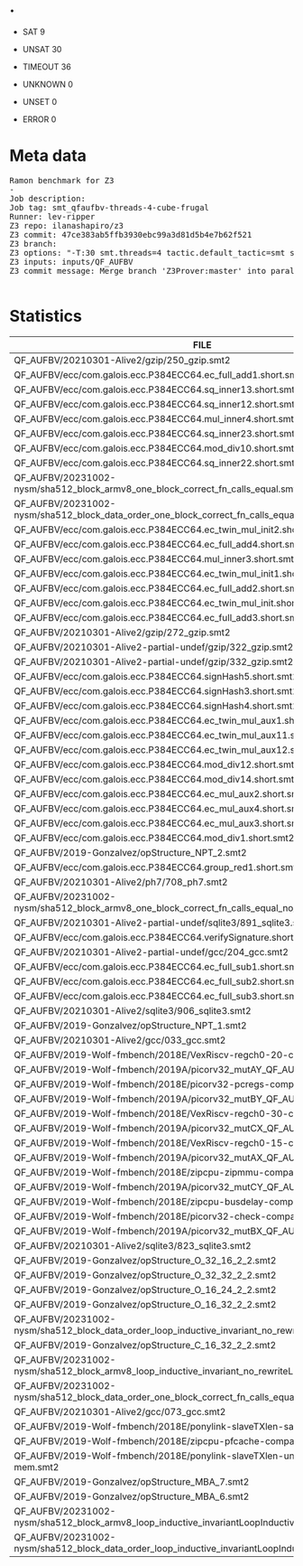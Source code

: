 # .

* SAT 9
* UNSAT 30
* TIMEOUT 36
* UNKNOWN 0

* UNSET 0

* ERROR 0

# Meta data

<pre>
Ramon benchmark for Z3
-
Job description: 
Job tag: smt_qfaufbv-threads-4-cube-frugal
Runner: lev-ripper
Z3 repo: ilanashapiro/z3
Z3 commit: 47ce383ab5ffb3930ebc99a3d81d5b4e7b62f521
Z3 branch: 
Z3 options: "-T:30 smt.threads=4 tactic.default_tactic=smt smt_parallel.never_cube=false smt_parallel.frugal_cube_only=true smt_parallel.share_conflicts=false smt_parallel.share_units=false"
Z3 inputs: inputs/QF_AUFBV
Z3 commit message: Merge branch 'Z3Prover:master' into parallel-solving

</pre>


# Statistics
|FILE                                                         |TIME     |MEM        | STATUS   | EXIT | STDOUT | STDERR | 
|------------|----------:|---------:|-------------:| ----------:|--------|--------| 
|QF_AUFBV/20210301-Alive2/gzip/250_gzip.smt2                  |    0.084s | 92.676MiB| unsat | 0 |  |  |
|QF_AUFBV/ecc/com.galois.ecc.P384ECC64.ec_full_add1.short.smt2 |    0.084s | 88.608MiB| unsat | 0 |  |  |
|QF_AUFBV/ecc/com.galois.ecc.P384ECC64.sq_inner13.short.smt2  |    0.084s | 97.92MiB| sat | 0 |  |  |
|QF_AUFBV/ecc/com.galois.ecc.P384ECC64.sq_inner12.short.smt2  |    0.103s | 100.0MiB| sat | 0 |  |  |
|QF_AUFBV/ecc/com.galois.ecc.P384ECC64.mul_inner4.short.smt2  |    0.120s | 112.0MiB| sat | 0 |  |  |
|QF_AUFBV/ecc/com.galois.ecc.P384ECC64.sq_inner23.short.smt2  |    0.124s | 111.0MiB| sat | 0 |  |  |
|QF_AUFBV/ecc/com.galois.ecc.P384ECC64.mod_div10.short.smt2   |    0.141s | 122.0MiB| unsat | 0 |  |  |
|QF_AUFBV/ecc/com.galois.ecc.P384ECC64.sq_inner22.short.smt2  |    0.141s | 115.0MiB| sat | 0 |  |  |
|QF_AUFBV/20231002-nysm/sha512_block_armv8_one_block_correct_fn_calls_equal.smt2 |    0.144s | 91.696MiB| unsat | 0 |  |  |
|QF_AUFBV/20231002-nysm/sha512_block_data_order_one_block_correct_fn_calls_equal.smt2 |    0.145s | 91.416MiB| unsat | 0 |  |  |
|QF_AUFBV/ecc/com.galois.ecc.P384ECC64.ec_twin_mul_init2.short.smt2 |    0.145s | 121.0MiB| unsat | 0 |  |  |
|QF_AUFBV/ecc/com.galois.ecc.P384ECC64.ec_full_add4.short.smt2 |    0.154s | 125.0MiB| unsat | 0 |  |  |
|QF_AUFBV/ecc/com.galois.ecc.P384ECC64.mul_inner3.short.smt2  |    0.155s | 118.0MiB| sat | 0 |  |  |
|QF_AUFBV/ecc/com.galois.ecc.P384ECC64.ec_twin_mul_init1.short.smt2 |    0.156s | 121.0MiB| unsat | 0 |  |  |
|QF_AUFBV/ecc/com.galois.ecc.P384ECC64.ec_full_add2.short.smt2 |    0.157s | 118.0MiB| unsat | 0 |  |  |
|QF_AUFBV/ecc/com.galois.ecc.P384ECC64.ec_twin_mul_init.short.smt2 |    0.162s | 121.0MiB| unsat | 0 |  |  |
|QF_AUFBV/ecc/com.galois.ecc.P384ECC64.ec_full_add3.short.smt2 |    0.176s | 136.0MiB| unsat | 0 |  |  |
|QF_AUFBV/20210301-Alive2/gzip/272_gzip.smt2                  |    0.183s | 97.352MiB| unsat | 0 |  |  |
|QF_AUFBV/20210301-Alive2-partial-undef/gzip/322_gzip.smt2    |    0.242s | 98.136MiB| unsat | 0 |  |  |
|QF_AUFBV/20210301-Alive2-partial-undef/gzip/332_gzip.smt2    |    0.306s | 98.0MiB| unsat | 0 |  |  |
|QF_AUFBV/ecc/com.galois.ecc.P384ECC64.signHash5.short.smt2   |    0.307s | 177.0MiB| unsat | 0 |  |  |
|QF_AUFBV/ecc/com.galois.ecc.P384ECC64.signHash3.short.smt2   |    0.317s | 184.0MiB| unsat | 0 |  |  |
|QF_AUFBV/ecc/com.galois.ecc.P384ECC64.signHash4.short.smt2   |    0.324s | 182.0MiB| unsat | 0 |  |  |
|QF_AUFBV/ecc/com.galois.ecc.P384ECC64.ec_twin_mul_aux1.short.smt2 |    0.404s | 249.0MiB| unsat | 0 |  |  |
|QF_AUFBV/ecc/com.galois.ecc.P384ECC64.ec_twin_mul_aux11.short.smt2 |    0.411s | 249.0MiB| unsat | 0 |  |  |
|QF_AUFBV/ecc/com.galois.ecc.P384ECC64.ec_twin_mul_aux12.short.smt2 |    0.429s | 249.0MiB| unsat | 0 |  |  |
|QF_AUFBV/ecc/com.galois.ecc.P384ECC64.mod_div12.short.smt2   |    0.510s | 135.0MiB| unsat | 0 |  |  |
|QF_AUFBV/ecc/com.galois.ecc.P384ECC64.mod_div14.short.smt2   |    0.525s | 135.0MiB| unsat | 0 |  |  |
|QF_AUFBV/ecc/com.galois.ecc.P384ECC64.ec_mul_aux2.short.smt2 |    0.705s | 178.0MiB| unsat | 0 |  |  |
|QF_AUFBV/ecc/com.galois.ecc.P384ECC64.ec_mul_aux4.short.smt2 |    0.721s | 178.0MiB| unsat | 0 |  |  |
|QF_AUFBV/ecc/com.galois.ecc.P384ECC64.ec_mul_aux3.short.smt2 |    0.721s | 178.0MiB| unsat | 0 |  |  |
|QF_AUFBV/ecc/com.galois.ecc.P384ECC64.mod_div1.short.smt2    |    0.833s | 137.0MiB| unsat | 0 |  |  |
|QF_AUFBV/2019-Gonzalvez/opStructure_NPT_2.smt2               |    0.914s | 136.0MiB| sat | 0 |  |  |
|QF_AUFBV/ecc/com.galois.ecc.P384ECC64.group_red1.short.smt2  |    1.841s | 158.0MiB| unsat | 0 |  |  |
|QF_AUFBV/20210301-Alive2/ph7/708_ph7.smt2                    |    2.310s | 563.0MiB| sat | 0 |  |  |
|QF_AUFBV/20231002-nysm/sha512_block_armv8_one_block_correct_fn_calls_equal_no_rewrite.smt2 |    3.201s | 230.0MiB| unsat | 0 |  |  |
|QF_AUFBV/20210301-Alive2-partial-undef/sqlite3/891_sqlite3.smt2 |    7.590s | 266.0MiB| sat | 0 |  |  |
|QF_AUFBV/ecc/com.galois.ecc.P384ECC64.verifySignature.short.smt2 |   10.799s | 253.0MiB| unsat | 0 |  |  |
|QF_AUFBV/20210301-Alive2-partial-undef/gcc/204_gcc.smt2      |   15.836s | 151.0MiB| unsat | 0 |  |  |
|QF_AUFBV/ecc/com.galois.ecc.P384ECC64.ec_full_sub1.short.smt2 |   30.039s | 281.0MiB| timeout | 0 |  |  |
|QF_AUFBV/ecc/com.galois.ecc.P384ECC64.ec_full_sub2.short.smt2 |   30.050s | 221.0MiB| timeout | 0 |  |  |
|QF_AUFBV/ecc/com.galois.ecc.P384ECC64.ec_full_sub3.short.smt2 |   30.063s | 282.0MiB| timeout | 0 |  |  |
|QF_AUFBV/20210301-Alive2/sqlite3/906_sqlite3.smt2            |   30.068s | 398.0MiB| timeout | 0 |  |  |
|QF_AUFBV/2019-Gonzalvez/opStructure_NPT_1.smt2               |   30.069s | 304.0MiB| timeout | 0 |  |  |
|QF_AUFBV/20210301-Alive2/gcc/033_gcc.smt2                    |   30.071s | 577.0MiB| timeout | 0 |  |  |
|QF_AUFBV/2019-Wolf-fmbench/2018E/VexRiscv-regch0-20-compact-mem.smt2 |   30.082s | 381.0MiB| timeout | 0 |  |  |
|QF_AUFBV/2019-Wolf-fmbench/2019A/picorv32_mutAY_QF_AUFBV_NONINCR.smt2 |   30.090s | 621.0MiB| timeout | 0 |  |  |
|QF_AUFBV/2019-Wolf-fmbench/2018E/picorv32-pcregs-compact-mem.smt2 |   30.094s | 406.0MiB| timeout | 0 |  |  |
|QF_AUFBV/2019-Wolf-fmbench/2019A/picorv32_mutBY_QF_AUFBV_NONINCR.smt2 |   30.097s | 696.0MiB| timeout | 0 |  |  |
|QF_AUFBV/2019-Wolf-fmbench/2018E/VexRiscv-regch0-30-compact-mem.smt2 |   30.098s | 621.0MiB| timeout | 0 |  |  |
|QF_AUFBV/2019-Wolf-fmbench/2019A/picorv32_mutCX_QF_AUFBV_NONINCR.smt2 |   30.101s | 763.0MiB| timeout | 0 |  |  |
|QF_AUFBV/2019-Wolf-fmbench/2018E/VexRiscv-regch0-15-compact-mem.smt2 |   30.104s | 314.0MiB| timeout | 0 |  |  |
|QF_AUFBV/2019-Wolf-fmbench/2019A/picorv32_mutAX_QF_AUFBV_NONINCR.smt2 |   30.109s | 661.0MiB| timeout | 0 |  |  |
|QF_AUFBV/2019-Wolf-fmbench/2018E/zipcpu-zipmmu-compact-mem.smt2 |   30.117s | 622.0MiB| timeout | 0 |  |  |
|QF_AUFBV/2019-Wolf-fmbench/2019A/picorv32_mutCY_QF_AUFBV_NONINCR.smt2 |   30.121s | 683.0MiB| timeout | 0 |  |  |
|QF_AUFBV/2019-Wolf-fmbench/2018E/zipcpu-busdelay-compact-mem.smt2 |   30.124s | 565.0MiB| timeout | 0 |  |  |
|QF_AUFBV/2019-Wolf-fmbench/2018E/picorv32-check-compact-mem.smt2 |   30.129s | 561.0MiB| timeout | 0 |  |  |
|QF_AUFBV/2019-Wolf-fmbench/2019A/picorv32_mutBX_QF_AUFBV_NONINCR.smt2 |   30.144s | 776.0MiB| timeout | 0 |  |  |
|QF_AUFBV/20210301-Alive2/sqlite3/823_sqlite3.smt2            |   30.168s | 1341.0MiB| timeout | 0 |  |  |
|QF_AUFBV/2019-Gonzalvez/opStructure_O_32_16_2_2.smt2         |   30.206s | 1843.0MiB| timeout | 0 |  |  |
|QF_AUFBV/2019-Gonzalvez/opStructure_O_32_32_2_2.smt2         |   30.209s | 1950.0MiB| timeout | 0 |  |  |
|QF_AUFBV/2019-Gonzalvez/opStructure_O_16_24_2_2.smt2         |   30.210s | 1829.0MiB| timeout | 0 |  |  |
|QF_AUFBV/2019-Gonzalvez/opStructure_O_16_32_2_2.smt2         |   30.223s | 1880.0MiB| timeout | 0 |  |  |
|QF_AUFBV/20231002-nysm/sha512_block_data_order_loop_inductive_invariant_no_rewriteLoopInductive.smt2 |   30.291s | 2887.0MiB| timeout | 0 |  |  |
|QF_AUFBV/2019-Gonzalvez/opStructure_C_16_32_2_2.smt2         |   30.328s | 2963.0MiB| timeout | 0 |  |  |
|QF_AUFBV/20231002-nysm/sha512_block_armv8_loop_inductive_invariant_no_rewriteLoopInductive.smt2 |   30.368s | 3389.0MiB| timeout | 0 |  |  |
|QF_AUFBV/20231002-nysm/sha512_block_data_order_one_block_correct_fn_calls_equal_no_rewrite.smt2 |   30.370s | 3470.0MiB| timeout | 0 |  |  |
|QF_AUFBV/20210301-Alive2/gcc/073_gcc.smt2                    |   30.387s | 3158.0MiB| timeout | 0 |  |  |
|QF_AUFBV/2019-Wolf-fmbench/2018E/ponylink-slaveTXlen-sat-compact-mem.smt2 |   30.535s | 4944.0MiB| timeout | 0 |  |  |
|QF_AUFBV/2019-Wolf-fmbench/2018E/zipcpu-pfcache-compact-mem.smt2 |   30.570s | 4589.0MiB| timeout | 0 |  |  |
|QF_AUFBV/2019-Wolf-fmbench/2018E/ponylink-slaveTXlen-unsat-compact-mem.smt2 |   30.635s | 5001.0MiB| timeout | 0 |  |  |
|QF_AUFBV/2019-Gonzalvez/opStructure_MBA_7.smt2               |   30.718s | 7236.0MiB| timeout | 0 |  |  |
|QF_AUFBV/2019-Gonzalvez/opStructure_MBA_6.smt2               |   30.849s | 7561.0MiB| timeout | 0 |  |  |
|QF_AUFBV/20231002-nysm/sha512_block_armv8_loop_inductive_invariantLoopInductive.smt2 |   30.968s | 9115.0MiB| timeout | 0 |  |  |
|QF_AUFBV/20231002-nysm/sha512_block_data_order_loop_inductive_invariantLoopInductive.smt2 |   31.199s | 11.189GiB| timeout | 0 |  |  |
